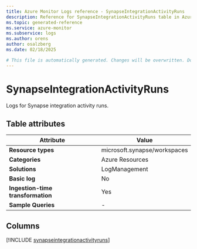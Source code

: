 ```yaml
---
title: Azure Monitor Logs reference - SynapseIntegrationActivityRuns
description: Reference for SynapseIntegrationActivityRuns table in Azure Monitor Logs.
ms.topic: generated-reference
ms.service: azure-monitor
ms.subservice: logs
ms.author: orens
author: osalzberg
ms.date: 02/18/2025

# This file is automatically generated. Changes will be overwritten. Do not change this file directly.
---
```


# SynapseIntegrationActivityRuns

Logs for Synapse integration activity runs.


## Table attributes

|Attribute|Value|
|---|---|
|**Resource types**|microsoft.synapse/workspaces|
|**Categories**|Azure Resources|
|**Solutions**| LogManagement|
|**Basic log**|No|
|**Ingestion-time transformation**|Yes|
|**Sample Queries**|-|



## Columns
  
[!INCLUDE [synapseintegrationactivityruns](~/reusable-content/ce-skilling/azure/includes/azure-monitor/reference/tables/synapseintegrationactivityruns-include.md)]

